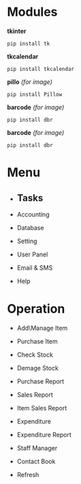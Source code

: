 # Modules
**tkinter**

```
pip install tk 
```
**tkcalendar**

```
pip install tkcalendar
```
**pillo** *(for image)*

```
pip install Pillow
```
**barcode** *(for image)*

```
pip install dbr
```
**barcode** *(for image)*

```
pip install dbr
```

# Menu

- Tasks
    - 
- Accounting

- Database

- Setting

- User Panel

- Email & SMS

- Help

# Operation

- Add\Manage Item

- Purchase Item

- Check Stock

- Demage Stock

- Purchase Report

- Sales Report

- Item Sales Report

- Expenditure

- Expenditure Report

- Staff Manager

- Contact Book

- Refresh
